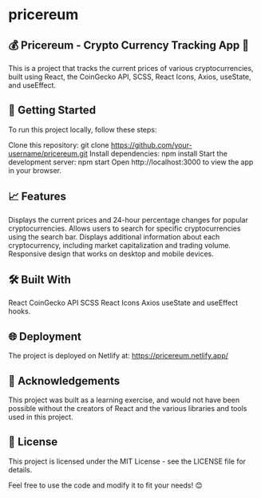 # pricereum
## 💰 Pricereum - Crypto Currency Tracking App 💸
This is a project that tracks the current prices of various cryptocurrencies, built using React, the CoinGecko API, SCSS, React Icons, Axios, useState, and useEffect.

## 🚀 Getting Started
To run this project locally, follow these steps:

Clone this repository: git clone https://github.com/your-username/pricereum.git
Install dependencies: npm install
Start the development server: npm start
Open http://localhost:3000 to view the app in your browser.
## 📈 Features
Displays the current prices and 24-hour percentage changes for popular cryptocurrencies.
Allows users to search for specific cryptocurrencies using the search bar.
Displays additional information about each cryptocurrency, including market capitalization and trading volume.
Responsive design that works on desktop and mobile devices.
## 🛠️ Built With
React
CoinGecko API
SCSS
React Icons
Axios
useState and useEffect hooks.
## 🌐 Deployment
The project is deployed on Netlify at: https://pricereum.netlify.app/

## 🙏 Acknowledgements
This project was built as a learning exercise, and would not have been possible without the creators of React and the various libraries and tools used in this project.

## 📝 License
This project is licensed under the MIT License - see the LICENSE file for details.

Feel free to use the code and modify it to fit your needs! 😊
